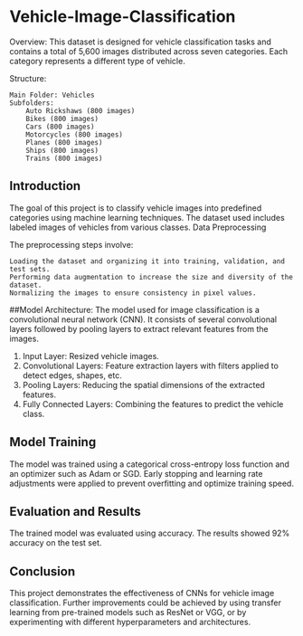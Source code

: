 # Vehicle-Image-Classification


Overview: This dataset is designed for vehicle classification tasks and contains a total of 5,600 images distributed across seven categories. Each category represents a different type of vehicle.

Structure:

    Main Folder: Vehicles
    Subfolders:
        Auto Rickshaws (800 images)
        Bikes (800 images)
        Cars (800 images)
        Motorcycles (800 images)
        Planes (800 images)
        Ships (800 images)
        Trains (800 images)

## Introduction

The goal of this project is to classify vehicle images into predefined categories using machine learning techniques. The dataset used includes labeled images of vehicles from various classes.
Data Preprocessing

The preprocessing steps involve:

    Loading the dataset and organizing it into training, validation, and test sets.
    Performing data augmentation to increase the size and diversity of the dataset.
    Normalizing the images to ensure consistency in pixel values.

##Model Architecture:
The model used for image classification is a convolutional neural network (CNN). It consists of several convolutional layers followed by pooling layers to extract relevant features from the images.

1. Input Layer: Resized vehicle images.
2. Convolutional Layers: Feature extraction layers with filters applied to detect edges, shapes, etc.
3. Pooling Layers: Reducing the spatial dimensions of the extracted features.
4. Fully Connected Layers: Combining the features to predict the vehicle class.

## Model Training
The model was trained using a categorical cross-entropy loss function and an optimizer such as Adam or SGD. Early stopping and learning rate adjustments were applied to prevent overfitting and optimize training speed.

## Evaluation and Results
The trained model was evaluated using accuracy. The results showed 92% accuracy on the test set. 

## Conclusion
This project demonstrates the effectiveness of CNNs for vehicle image classification. Further improvements could be achieved by using transfer learning from pre-trained models such as ResNet or VGG, or by experimenting with different hyperparameters and architectures.
